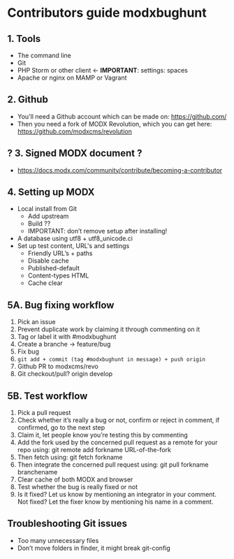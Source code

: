 # Contributors guide modxbughunt

## 1. Tools
- The command line
- Git
- PHP Storm or other client <- **IMPORTANT**: settings: spaces
- Apache or nginx on MAMP or Vagrant

## 2. Github
- You'll need a Github account which can be made on: <https://github.com/>
- Then you need a fork of MODX Revolution, which you can get here: <https://github.com/modxcms/revolution>

## ? 3. Signed MODX document ?
- <https://docs.modx.com/community/contribute/becoming-a-contributor>

## 4. Setting up MODX
- Local install from Git
  + Add upstream
  + Build ??
  + IMPORTANT: don’t remove setup after installing!
- A database using utf8 + utf8_unicode.ci
- Set up test content, URL's and settings
  + Friendly URL’s + paths
  + Disable cache 
  + Published-default
  + Content-types HTML
  + Cache clear

## 5A. Bug fixing workflow
1. Pick an issue
2. Prevent duplicate work by claiming it through commenting on it 
3. Tag or label it with #modxbughunt
4. Create a branche -> feature/bug
5. Fix bug 
6. ```git add + commit (tag #modxbughunt in message) + push origin```
7. Github PR to modxcms/revo
8. Git checkout/pull? origin develop

## 5B. Test workflow 
1. Pick a pull request
2. Check whether it’s really a bug or not, confirm or reject in comment, if confirmed, go to the next step
3. Claim it, let people know you’re testing this by commenting
4. Add the fork used by the concerned pull request as a remote for your repo using: git remote add forkname URL-of-the-fork
5. Then fetch using: git fetch forkname
6. Then integrate the concerned pull request using: git pull forkname branchename
7. Clear cache of both MODX and browser
8. Test whether the bug is really fixed or not
9. Is it fixed? Let us know by mentioning an integrator in your comment. Not fixed? Let the fixer know by mentioning his name in a comment.

## Troubleshooting Git issues
- Too many unnecessary files
- Don’t move folders in finder, it might break git-config
